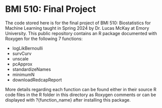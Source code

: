 # BMI 510: Final Project
The code stored here is for the final project of BMI 510: Biostatistics for Machine Learning taught in Spring 2024 by Dr. Lucas McKay at Emory University. This public repository contains an R package documented with Roxygen for the following 7 functions:
- logLikBernoulli
- survCurv
- unscale
- pcApprox
- standardizeNames
- minimumN
- downloadRedcapReport

More details regarding each function can be found either in their source R code files in the R folder in this directory as Roxygen comments or can be displayed with ?{function_name} after installing this package.
